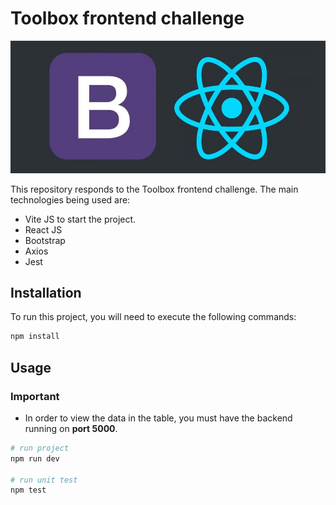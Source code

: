 # Toolbox frontend challenge

<img src="public/react-bs.jpeg" alt="React and Bootstrap">

This repository responds to the Toolbox frontend challenge. The main technologies being used are:

- Vite JS to start the project.
- React JS
- Bootstrap
- Axios
- Jest

## Installation

To run this project, you will need to execute the following commands:

```bash
npm install
```

## Usage

### Important

- In order to view the data in the table, you must have the backend running on **port 5000**.

```python
# run project
npm run dev

# run unit test
npm test
```
